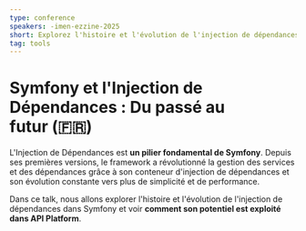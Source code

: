 ```yaml
---
type: conference
speakers: -imen-ezzine-2025
short: Explorez l'histoire et l'évolution de l'injection de dépendances dans Symfony et son utilisation dans API Platform.
tag: tools
---
```


# Symfony et l'Injection de Dépendances : Du passé au futur (🇫🇷)

L'Injection de Dépendances est **un pilier fondamental de Symfony**. Depuis ses premières versions, le framework a révolutionné la gestion des services et des dépendances grâce à son conteneur d'injection de dépendances et son évolution constante vers plus de simplicité et de performance.

Dans ce talk, nous allons explorer l'histoire et l'évolution de l'injection de dépendances dans Symfony et voir **comment son potentiel est exploité dans API Platform**.
